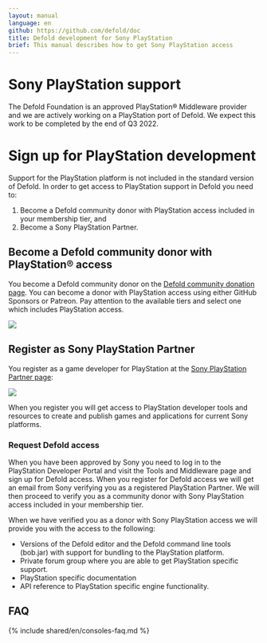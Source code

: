 ```yaml
---
layout: manual
language: en
github: https://github.com/defold/doc
title: Defold development for Sony PlayStation
brief: This manual describes how to get Sony PlayStation access
---
```


# Sony PlayStation support

The Defold Foundation is an approved PlayStation® Middleware provider and we are actively working on a PlayStation port of Defold. We expect this work to be completed by the end of Q3 2022.


# Sign up for PlayStation development

Support for the PlayStation platform is not included in the standard version of Defold. In order to get access to PlayStation support in Defold you need to:

1. Become a Defold community donor with PlayStation access included in your membership tier, and
2. Become a Sony PlayStation Partner.


## Become a Defold community donor with PlayStation® access

You become a Defold community donor on the [Defold community donation page](/community-donations/). You can become a donor with PlayStation access using either GitHub Sponsors or Patreon. Pay attention to the available tiers and select one which includes PlayStation access.

![](../images/nintendo-switch/register-defold.png)

## Register as Sony PlayStation Partner

You register as a game developer for PlayStation at the [Sony PlayStation Partner page](https://register.playstation.net/):

![](../images/sony-playstation/sony-playstation-partner.png)

When you register you will get access to PlayStation developer tools and resources to create and publish games and applications for current Sony platforms.


### Request Defold access

When you have been approved by Sony you need to log in to the PlayStation Developer Portal and visit the Tools and Middleware page and sign up for Defold access. When you register for Defold access we will get an email from Sony verifying you as a registered PlayStation Partner. We will then proceed to verify you as a community donor with Sony PlayStation access included in your membership tier.

When we have verified you as a donor with Sony PlayStation access we will provide you with the access to the following:

* Versions of the Defold editor and the Defold command line tools (bob.jar) with support for bundling to the PlayStation platform.
* Private forum group where you are able to get PlayStation specific support.
* PlayStation specific documentation
* API reference to PlayStation specific engine functionality.


## FAQ
{% include shared/en/consoles-faq.md %}